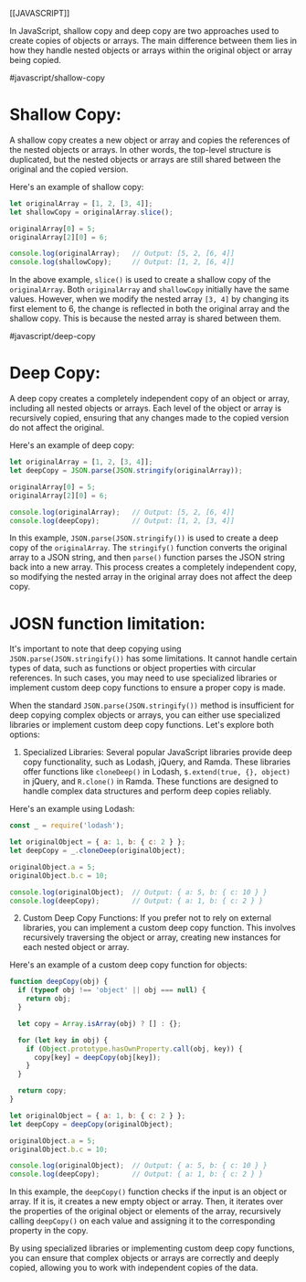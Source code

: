 [[JAVASCRIPT]]

In JavaScript, shallow copy and deep copy are two approaches used to create copies of objects or arrays. The main difference between them lies in how they handle nested objects or arrays within the original object or array being copied.

#javascript/shallow-copy 
# Shallow Copy:
A shallow copy creates a new object or array and copies the references of the nested objects or arrays. In other words, the top-level structure is duplicated, but the nested objects or arrays are still shared between the original and the copied version.

Here's an example of shallow copy:

```javascript
let originalArray = [1, 2, [3, 4]];
let shallowCopy = originalArray.slice();

originalArray[0] = 5;
originalArray[2][0] = 6;

console.log(originalArray);   // Output: [5, 2, [6, 4]]
console.log(shallowCopy);     // Output: [1, 2, [6, 4]]
```

In the above example, `slice()` is used to create a shallow copy of the `originalArray`. Both `originalArray` and `shallowCopy` initially have the same values. However, when we modify the nested array `[3, 4]` by changing its first element to 6, the change is reflected in both the original array and the shallow copy. This is because the nested array is shared between them.

#javascript/deep-copy 
# Deep Copy:
A deep copy creates a completely independent copy of an object or array, including all nested objects or arrays. Each level of the object or array is recursively copied, ensuring that any changes made to the copied version do not affect the original.

Here's an example of deep copy:

```javascript
let originalArray = [1, 2, [3, 4]];
let deepCopy = JSON.parse(JSON.stringify(originalArray));

originalArray[0] = 5;
originalArray[2][0] = 6;

console.log(originalArray);   // Output: [5, 2, [6, 4]]
console.log(deepCopy);        // Output: [1, 2, [3, 4]]
```

In this example, `JSON.parse(JSON.stringify())` is used to create a deep copy of the `originalArray`. The `stringify()` function converts the original array to a JSON string, and then `parse()` function parses the JSON string back into a new array. This process creates a completely independent copy, so modifying the nested array in the original array does not affect the deep copy.

# JOSN function limitation:
It's important to note that deep copying using `JSON.parse(JSON.stringify())` has some limitations. It cannot handle certain types of data, such as functions or object properties with circular references. In such cases, you may need to use specialized libraries or implement custom deep copy functions to ensure a proper copy is made.

When the standard `JSON.parse(JSON.stringify())` method is insufficient for deep copying complex objects or arrays, you can either use specialized libraries or implement custom deep copy functions. Let's explore both options:

1. Specialized Libraries:
Several popular JavaScript libraries provide deep copy functionality, such as Lodash, jQuery, and Ramda. These libraries offer functions like `cloneDeep()` in Lodash, `$.extend(true, {}, object)` in jQuery, and `R.clone()` in Ramda. These functions are designed to handle complex data structures and perform deep copies reliably.

Here's an example using Lodash:

```javascript
const _ = require('lodash');

let originalObject = { a: 1, b: { c: 2 } };
let deepCopy = _.cloneDeep(originalObject);

originalObject.a = 5;
originalObject.b.c = 10;

console.log(originalObject);  // Output: { a: 5, b: { c: 10 } }
console.log(deepCopy);        // Output: { a: 1, b: { c: 2 } }
```

2. Custom Deep Copy Functions:
If you prefer not to rely on external libraries, you can implement a custom deep copy function. This involves recursively traversing the object or array, creating new instances for each nested object or array.

Here's an example of a custom deep copy function for objects:

```javascript
function deepCopy(obj) {
  if (typeof obj !== 'object' || obj === null) {
    return obj;
  }

  let copy = Array.isArray(obj) ? [] : {};

  for (let key in obj) {
    if (Object.prototype.hasOwnProperty.call(obj, key)) {
      copy[key] = deepCopy(obj[key]);
    }
  }

  return copy;
}

let originalObject = { a: 1, b: { c: 2 } };
let deepCopy = deepCopy(originalObject);

originalObject.a = 5;
originalObject.b.c = 10;

console.log(originalObject);  // Output: { a: 5, b: { c: 10 } }
console.log(deepCopy);        // Output: { a: 1, b: { c: 2 } }
```

In this example, the `deepCopy()` function checks if the input is an object or array. If it is, it creates a new empty object or array. Then, it iterates over the properties of the original object or elements of the array, recursively calling `deepCopy()` on each value and assigning it to the corresponding property in the copy.

By using specialized libraries or implementing custom deep copy functions, you can ensure that complex objects or arrays are correctly and deeply copied, allowing you to work with independent copies of the data.